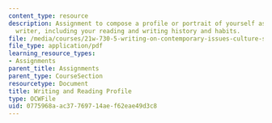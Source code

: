 ```yaml
---
content_type: resource
description: Assignment to compose a profile or portrait of yourself as a reader and
  writer, including your reading and writing history and habits.
file: /media/courses/21w-730-5-writing-on-contemporary-issues-culture-shock-writing-editing-and-publishing-in-cyberspace-fall-2008/0775968aac37769714aef62eae49d3c8_rdin_n_wr_prf.pdf
file_type: application/pdf
learning_resource_types:
- Assignments
parent_title: Assignments
parent_type: CourseSection
resourcetype: Document
title: Writing and Reading Profile
type: OCWFile
uid: 0775968a-ac37-7697-14ae-f62eae49d3c8
---
```


